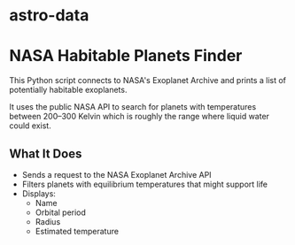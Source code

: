 # astro-data
# NASA Habitable Planets Finder

This Python script connects to NASA's Exoplanet Archive and prints a list of potentially habitable exoplanets.

It uses the public NASA API to search for planets with temperatures between 200–300 Kelvin which is roughly the range where liquid water could exist.

## What It Does

- Sends a request to the NASA Exoplanet Archive API
- Filters planets with equilibrium temperatures that might support life
- Displays:
  - Name
  - Orbital period
  - Radius
  - Estimated temperature
